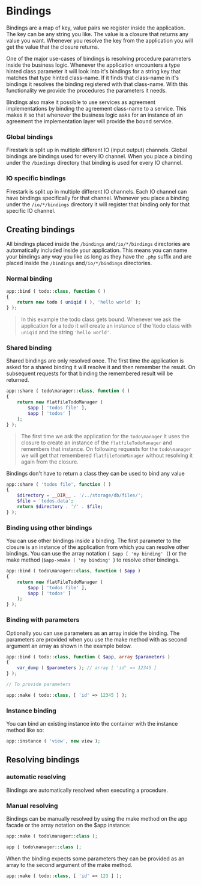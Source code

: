 # Bindings

Bindings are a map of key, value pairs we register inside the application. The key can be any string you like. The value is a closure that returns any value you want. Whenever you resolve the key from the application you will get the value that the closure returns. 

One of the major use-cases of bindings is resolving procedure parameters inside the business logic. Whenever the application encounters a type hinted class parameter it will look into it's bindings for a string key that matches that type hinted class-name. If it finds that class-name in it's bindings it resolves the binding registered with that class-name. With this functionality we provide the procedures the parameters it needs.

Bindings also make it possible to use services as agreement implementations by binding the agreement class-name to a service. This makes it so that whenever the business logic asks for an instance of an agreement the implementation layer will provide the bound service.



### Global bindings

Firestark is split up in multiple different IO (input output) channels. Global bindings are bindings used for every IO channel. When you place a binding under the `/bindings` directory that binding is used for every IO channel.

### IO specific bindings

Firestark is split up in multiple different IO channels. Each IO channel can have bindings specifically for that channel. Whenever you place a binding under the `/io/*/bindings` directory it will register that binding only for that specific IO channel.



## Creating bindings

All bindings placed inside the `/bindings` and`/io/*/bindings` directories are automatically included inside your application. This means you can name your bindings any way you like as long as they have the `.php` suffix and are placed inside the `/bindings` and`/io/*/bindings` directories.

### Normal binding

```php
app::bind ( todo::class, function ( )
{
    return new todo ( uniqid ( ), 'hello world' );
} );
```

> In this example the todo class gets bound. Whenever we ask the application for a todo it will create an instance of the \todo class with `uniqid` and the string `'hello world'`.

### Shared binding

Shared bindings are only resolved once. The first time the application is asked for a shared binding it will resolve it and then remember the result. On subsequent requests for that binding the remembered result will be returned.



```php
app::share ( todo\manager::class, function ( )
{
    return new flatfileTodoManager ( 
        $app [ 'todos file' ],
        $app [ 'todos' ]
    );
} );
```

> The first time we ask the application for the `todo\manager` it uses the closure to create an instance of the `flatfileTodoManager` and remembers that instance. On following requests for the `todo\manager` we will get that remembered `flatfileTodoManager` without resolving it again from the closure.



Bindings don't have to return a class they can be used to bind any value

```php
app::share ( 'todos file', function ( )
{
    $directory = __DIR__ . '/../storage/db/files/';
    $file = 'todos.data';
    return $directory . '/' . $file;
} );
```



### Binding using other bindings

You can use other bindings inside a binding. The first parameter to the closure is an instance of the application from which you can resolve other bindings. You can use the array notation (` $app [ 'my binding' ]`) or the make method (`$app->make ( 'my binding' `)  to resolve other bindings.

```php
app::bind ( todo\manager::class, function ( $app )
{
	return new flatFileTodoManager ( 
        $app [ 'todos file' ],
        $app [ 'todos' ]
    );    
} );
```



### Binding with parameters

Optionally you can use parameters as an array inside the binding. The parameters are provided when you use the make method with as second argument an array as shown in the example below.

```php
app::bind ( todo::class, function ( $app, array $parameters )
{
	var_dump ( $parameters ); // array [ 'id' => 12345 ]
} );

// To provide parameters

app::make ( todo::class, [ 'id' => 12345 ] );
```



### Instance binding

You can bind an existing instance into the container with the instance method like so:

```php
app::instance ( 'view', new view );
```

## Resolving bindings

### automatic resolving

Bindings are automatically resolved when executing a procedure.

### Manual resolving

Bindings can be manually resolved by using the make method on the app facade or the array notation on the $app instance:

```php
app::make ( todo\manager::class );

app [ todo\manager::class ];
```

When the binding expects some parameters they can be provided as an array to the second argument of the make method.

```php
app::make ( todo::class, [ 'id' => 123 ] );
```

